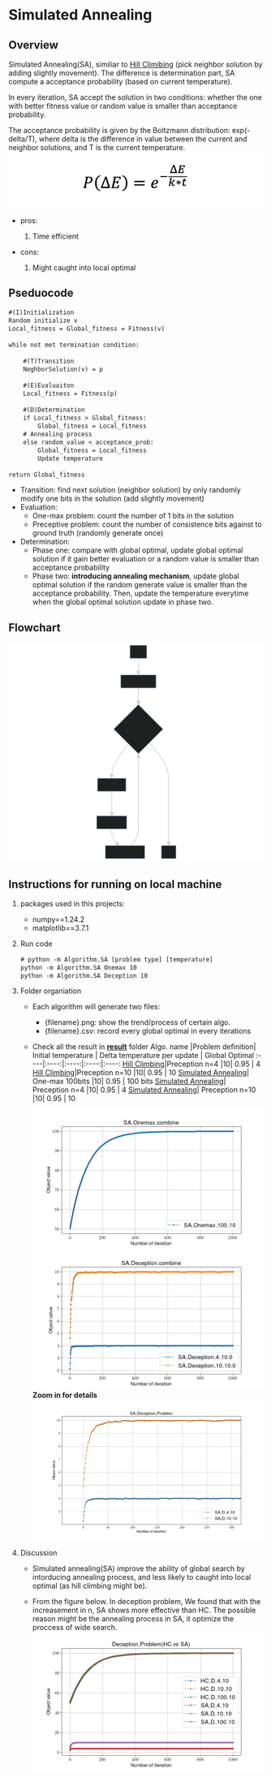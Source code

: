 # Simulated Annealing

## Overview

Simulated Annealing(SA), similiar to [Hill Climibing](./HC.md) (pick neighbor solution by adding slightly movement). The difference is determination part, SA compute a acceptance probability (based on current temperature).

In every iteration, SA accept the solution in two conditions: whether the one with better fitness value or random value is smaller than acceptance probability.

The acceptance probability is given by the Boltzmann distribution: exp(-delta/T), where delta is the difference in value between the current and neighbor solutions, and T is the current temperature.
![SA_formula](./SA_formula.webp)

- pros:
    1. Time efficient

- cons:
    1. Might caught into local optimal

## Pseduocode

```shell
#(I)Initialization
Random initialize v
Local_fitness = Global_fitness = Fitness(v) 

while not met termination condition:

    #(T)Transition
    NeghborSolution(v) = p

    #(E)Evaluaiton
    Local_fitness = Fitness(p)

    #(D)Determination
    if Local_fitness > Global_fitness:
        Global_fitness = Local_fitness
    # Annealing process
    else random_value < acceptance_prob:
        Global_fitness = Local_fitness
        Update temperature

return Global_fitness
```

- Transition: find next solution (neighbor solution) by only randomly modify one bits in the solution (add slightly movement)
- Evaluation:
  - One-max problem: count the number of 1 bits in the solution
  - Preceptive problem: count the number of consistence bits against to ground truth (randomly generate once)
- Determination:
  - Phase one: compare with global optimal, update global optimal solution if it gain better evaluation or a random value is smaller than acceptance probability
  - Phase two: **introducing annealing mechanism**, update global optimal solution if the random generate value is smaller than the acceptance probability. Then, update the temperature everytime when the global optimal solution update in phase two.

## Flowchart

![Flowchart](./TED_flowchart.svg)

## Instructions for running on local machine

1. packages used in this projects:

    - numpy==1.24.2
    - matplotlib==3.7.1

2. Run code

    ```shell
    # python -m Algorithm.SA [problem type] [temperature]
    python -m Algorithm.SA Onemax 10 
    python -m Algorithm.SA Deception 10 
    ```

3. Folder organiation

    - Each algorithm will generate two files:
        - {filename}.png: show the trend/process of certain algo.
        - {filename}.csv: record every global optimal in every iterations
    - Check all the result in [**result**](../result/) folder
       Algo. name |Problem definition| Initial temperature | Delta temperature per update | Global Optimal
        :----|:----:|:----:|:----:|:----:
        [Hill Climbing](../result/Deception_Problem(HC%20vs%20SA).png)|Preception n=4 |10| 0.95 | 4
        [Hill Climbing](../result/Deception_Problem(HC%20vs%20SA).png)|Preception n=10 |10| 0.95 | 10
        [Simulated Annealing](../result/SA_100_10.csv)| One-max 100bits |10| 0.95 | 100 bits
        [Simulated Annealing](../result/SA_D_4_10.csv)| Preception n=4 |10| 0.95 | 4
        [Simulated Annealing](../result/SA_D_10_10.csv)| Preception n=10 |10| 0.95 | 10

        ![result for Simulated annealing](../result/SA_Onemax_combine.png)
        ![result for Simulated annealing](../result/SA_Deception_combine.png)
        **Zoom in for details**
        ![result for Simulated annealing(Zoom)](../result/SA_Deception_Problem(zoom).png)

4. Discussion
    - Simulated annealing(SA) improve the ability of global search by intorducing annealing process, and less likely to caught into local optimal (as hill climbing might be).

    - From the figure below. In deception problem, We found that with the increasement in n, SA shows more effective than HC. The possible reason might be the annealing process in SA, it optimize the proccess of wide search.
        ![result for SA and HC on preception problem](../result/Deception_Problem(HC%20vs%20SA).png)
